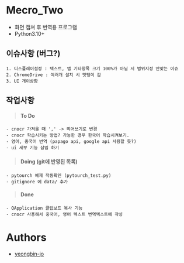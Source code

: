 # Mecro_Two
- 화면 캡쳐 후 번역용 프로그램
- Python3.10+
## 이슈사항 (버그?)
```
1. 디스플레이설정 : 텍스트, 앱 기타항목 크기 100%가 아닐 시 범위지정 안맞는 이슈
2. ChromeDrive : 여러개 설치 시 맛탱이 감
3. UI 개이상함
```
## 작업사항

> #### To Do
    - cnocr 가져올 때 ',' -> 띄어쓰기로 변경
    - cnocr 학습시키는 방법? 가능한 경우 한국어 학습시켜보기.
    - 영어, 중국어 번역 (papago api, google api 사용할 듯?)
    - ui 세부 기능 삽입 하기
> #### Doing (git에 반영된 목록)
    - pytourch 예제 작동확인 (pytourch_test.py)
    - gitignore 에 data/ 추가
> #### Done
    - QApplication 클립보드 복사 기능
    - cnocr 사용해서 중국어, 영어 텍스트 번역텍스트에 작성


# Authors
- [yeongbin-jo](https://github.com/yeongbin-jo/python-chromedriver-autoinstaller)